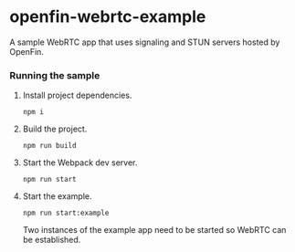 # openfin-webrtc-example

A sample WebRTC app that uses signaling and STUN servers hosted by OpenFin.

### Running the sample

1. Install project dependencies.

   `npm i`

1. Build the project.

   `npm run build`

1. Start the Webpack dev server.

   `npm run start`

1. Start the example.

   `npm run start:example`

   Two instances of the example app need to be started so WebRTC can be established.